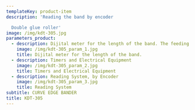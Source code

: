 ```yaml
---
templateKey: product-item
description: 'Reading the band by encoder

  Double glue roller'
image: /img/kdt-305.jpg
parameters_product:
  - description: Dijital meter for the length of the band. The feeding speed is adjusted by inverter.
    image: /img/kdt-305_param_1.jpg
    title: Dijital meter for the length of the band.
  - description: Timers and Electrical Equipment
    image: /img/kdt-305_param_2.jpg
    title: Timers and Electrical Equipment
  - description: Reading System, by Encoder
    image: /img/kdt-305_param_3.jpg
    title: Reading System
subtitle: CURVE EDGE BANDER
title: KDT-305
---
```

